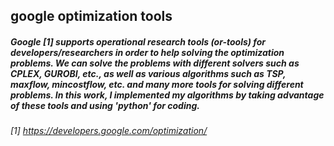 ## google optimization tools
##### Google [1] supports operational research tools (or-tools) for developers/researchers in order to help solving the optimization problems. We can solve the problems with different solvers such as CPLEX, GUROBI, etc., as well as various algorithms such as TSP, maxflow, mincostflow, etc. and many more tools for solving different problems. In this work, I implemented my algorithms by taking advantage of these tools and using 'python' for coding.  
###### [1] https://developers.google.com/optimization/
